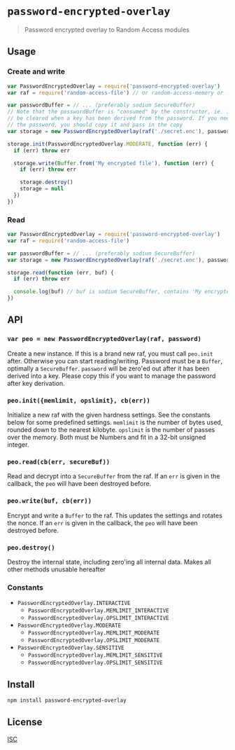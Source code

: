 # `password-encrypted-overlay`

> Password encrypted overlay to Random Access modules

## Usage

### Create and write

```js
var PasswordEncryptedOverlay = require('password-encrypted-overlay')
var raf = require('random-access-file') // or random-access-memory or ...

var passwordBuffer = // ... (preferably sodium SecureBuffer)
// Note that the passwordBuffer is "consumed" by the constructor, ie. it will
// be cleared when a key has been derived from the password. If you need to keep
// the password, you should copy it and pass in the copy
var storage = new PasswordEncryptedOverlay(raf('./secret.enc'), passwordBuffer)

storage.init(PasswordEncryptedOverlay.MODERATE, function (err) {
  if (err) throw err

  storage.write(Buffer.from('My encrypted file'), function (err) {
    if (err) throw err

    storage.destroy()
    storage = null
  })
})
```

### Read

```js
var PasswordEncryptedOverlay = require('password-encrypted-overlay')
var raf = require('random-access-file')

var passwordBuffer = // ... (preferably sodium SecureBuffer)
var storage = new PasswordEncryptedOverlay(raf('./secret.enc'), passwordBuffer)

storage.read(function (err, buf) {
  if (err) throw err

  console.log(buf) // buf is sodium SecureBuffer, contains 'My encrypted file'
})
```

## API

### `var peo = new PasswordEncryptedOverlay(raf, password)`
Create a new instance. If this is a brand new raf, you must call `peo.init`
after. Otherwise you can start reading/writing. Password must be a `Buffer`,
optimally a `SecureBuffer`. `password` will be zero'ed out after it has been
derived into a key. Please copy this if you want to manage the password after
key derivation.

### `peo.init({memlimit, opslimit}, cb(err))`
Initialize a new raf with the given hardness settings. See the constants below
for some predefined settings. `memlimit` is the number of bytes used, rounded
down to the nearest kilobyte. `opslimit` is the number of passes over the memory.
Both must be Numbers and fit in a 32-bit unsigned integer.

### `peo.read(cb(err, secureBuf))`
Read and decrypt into a `SecureBuffer` from the raf. If an `err` is given in the
callback, the `peo` will have been destroyed before.

### `peo.write(buf, cb(err))`
Encrypt and write a `Buffer` to the raf. This updates the settings and rotates
the nonce. If an `err` is given in the callback, the `peo` will have been
destroyed before.

### `peo.destroy()`
Destroy the internal state, including zero'ing all internal data.
Makes all other methods unusable hereafter

### Constants

* `PasswordEncryptedOverlay.INTERACTIVE`
  - `PasswordEncryptedOverlay.MEMLIMIT_INTERACTIVE`
  - `PasswordEncryptedOverlay.OPSLIMIT_INTERACTIVE`
* `PasswordEncryptedOverlay.MODERATE`
  - `PasswordEncryptedOverlay.MEMLIMIT_MODERATE`
  - `PasswordEncryptedOverlay.OPSLIMIT_MODERATE`
* `PasswordEncryptedOverlay.SENSITIVE`
  - `PasswordEncryptedOverlay.MEMLIMIT_SENSITIVE`
  - `PasswordEncryptedOverlay.OPSLIMIT_SENSITIVE`

## Install

```sh
npm install password-encrypted-overlay
```

## License

[ISC](LICENSE)
